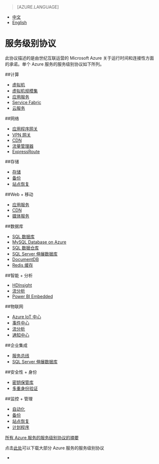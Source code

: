 <properties
	pageTitle="服务级别协议 | Azure"
    description="服务级别协议"
    services=""
    documentationCenter=""
    authors=""
    manager=""
    editor=""
    tags=""/>

<tags ms.service="legal" ms.date="02/2017" wacn.date="02/2017" wacn.lang="cn"/>

> [AZURE.LANGUAGE]
- [中文](/support/legal/sla/)
- [English](/support/legal/sla-en/)

# 服务级别协议

此协议描述的是由世纪互联运营的 Microsoft Azure 关于运行时间和连接性方面的承诺。单个 Azure 服务的服务级别协议如下所列。 
<!--
|                       |                       |                       |                       |
|-----------------------|-----------------------|-----------------------|-----------------------|
|**计算**<br/><br/>[虚拟机]<br/>[云服务]<br/><br/><br/> |**Web 和移动**<br/><br/>[应用服务]<br/>[通知中心]<br/><br/><br/> |**数据和存储**<br/><br/>[SQL 数据库]<br/>[SQL Server 伸展数据库]<br/>[Redis 缓存]<br/>[存储]<br/>[MySQL Database on Azure]<br/>  |**分析**<br/><br/>[HDInsight]<br/>[流分析]<br/><br/><br/>  |
|**物联网**<br/><br/>[Azure IoT 中心]<br/>[事件中心]<br/>[流分析]<br/>[通知中心]<br/><br/> |**网络**<br/><br/>[虚拟网络]<br/>[ExpressRoute]<br/>[流量管理器]<br/>[VPN 网关]<br/>[应用程序网关]<br/>  |**媒体和 CDN**<br/><br/>[媒体服务]<br/>[CDN]<br/><br/><br/><br/>  |**混合集成**<br/><br/>[服务总线]<br/>[备份]<br/>[站点恢复]<br/><br/><br/>  |
|**身份和访问管理**<br/><br/>[多重身份验证]<br/><br/><br/>  |**管理与安全**<br/><br/>[计划程序]<br/>[自动化]<br/>[密钥保管库] | | |
-->
##计算
- [虚拟机]
- [虚拟机规模集]
- [应用服务]
- [Service Fabric]
- [云服务]

##网络
- [应用程序网关]
- [VPN 网关]
- [CDN]
- [流量管理器]
- [ExpressRoute]

##存储
- [存储]
- [备份]
- [站点恢复]

##Web + 移动
- [应用服务]
- [CDN]
- [媒体服务]

##数据库
- [SQL 数据库]
- [MySQL Database on Azure]
- [SQL 数据仓库]
- [SQL Server 伸展数据库]
- [DocumentDB]
- [Redis 缓存]

##智能 + 分析
- [HDInsight]
- [流分析]
- [Power BI Embedded]

##物联网
- [Azure IoT 中心]
- [事件中心]
- [流分析]
- [通知中心]

##企业集成
- [服务总线]
- [SQL Server 伸展数据库]

##安全性 + 身份
- [密钥保管库]
- [多重身份验证]

##监控 + 管理
- [自动化]
- [备份]
- [站点恢复]
- [计划程序]



[所有 Azure 服务的服务级别协议的摘要](/support/sla/abstract/)

点击[此处](//wacndevelop.blob.core.chinacloudapi.cn/marketing-resource/documents/Consolidated_SLA_Chinese_170214.pdf)可以下载大部分 Azure 服务的服务级别协议

[虚拟机]: /support/sla/virtual-machines/
[虚拟机规模集]: /support/sla/virtual-machine-scale-sets/
[云服务]: /support/sla/cloud-services/
[DocumentDB]: /support/sla/documentdb-en/
[应用服务]: /support/sla/app-service/
[通知中心]: /support/sla/notification-hubs/
[SQL 数据库]: /support/sla/sql-data/
[SQL Server 伸展数据库]: /support/sla/sql-server-stretch-database/
[SQL 数据仓库]: /support/sla/sql-data-warehouse/
[Redis 缓存]: /support/sla/redis-cache/
[存储]: /support/sla/storage/
[MySQL Database on Azure]: /support/sla/mysql/
[HDInsight]: /support/sla/hdinsight/
[流分析]: /support/sla/stream-analytics/
[Azure IoT 中心]: /support/sla/iot-hub/
[事件中心]: /support/sla/event-hubs/
[虚拟网络]: /support/sla/virtual-networking/
[ExpressRoute]: /support/sla/expressroute/
[流量管理器]: /support/sla/traffic-manager/
[VPN 网关]: /support/sla/vpn-gateway/
[应用程序网关]: /support/sla/application-gateway/
[媒体服务]: /support/sla/media-services/
[CDN]: /support/sla/cdn/
[服务总线]: /support/sla/messaging/
[备份]: /support/sla/back-up/
[站点恢复]: /support/sla/site-recovery/
[多重身份验证]: /support/sla/multi-factor-authentication/
[计划程序]: /support/sla/scheduler/
[自动化]: /support/sla/automation/
[密钥保管库]: /support/sla/key-vault/
[Service Fabric]: /support/sla/service-fabric/
- [Power BI Embedded]: /support/sla/power-bi-embedded/
